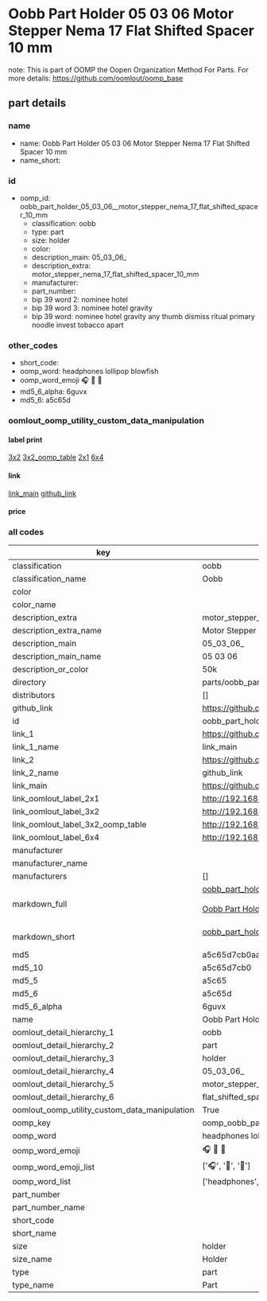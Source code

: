 # Oobb Part Holder 05 03 06  Motor Stepper Nema 17 Flat Shifted Spacer 10 mm  

note: This is part of OOMP the Oopen Organization Method For Parts. For more details: https://github.com/oomlout/oomp_base

##  part details





### name
* name: Oobb Part Holder 05 03 06  Motor Stepper Nema 17 Flat Shifted Spacer 10 mm
* name_short: 
### id
* oomp_id: oobb_part_holder_05_03_06__motor_stepper_nema_17_flat_shifted_spacer_10_mm
  * classification: oobb
  * type: part
  * size: holder
  * color: 
  * description_main: 05_03_06_
  * description_extra: motor_stepper_nema_17_flat_shifted_spacer_10_mm
  * manufacturer: 
  * part_number: 
  * bip 39 word 2: nominee hotel
  * bip 39 word 3: nominee hotel gravity
  * bip 39 word: nominee hotel gravity any thumb dismiss ritual primary noodle invest tobacco apart

### other_codes
* short_code: 
* oomp_word: headphones lollipop blowfish
* oomp_word_emoji :headphones: :lollipop: :blowfish:
* md5_6_alpha: 6guvx
* md5_6: a5c65d






### oomlout_oomp_utility_custom_data_manipulation
#### label print
[3x2](http://192.168.1.245:1112/?label=oomp%206guvx)
[3x2_oomp_table](http://192.168.1.107:1112/?label=oomp%206guvx)
[2x1](http://192.168.1.242:1112/?label=oomp%206guvx)
[6x4](http://192.168.1.55:1112/?label=oomp%206guvx)    

#### link

[link_main](https://github.com/oomlout/oomlout_oomp_current_version_messy/tree/main/parts/oobb_part_holder_05_03_06__motor_stepper_nema_17_flat_shifted_spacer_10_mm) [github_link](https://github.com/oomlout/oomlout_oomp_part_src/tree/main/parts/oobb_part_holder_05_03_06__motor_stepper_nema_17_flat_shifted_spacer_10_mm)                             

#### price







### all codes 
| key | value |  
| --- | --- |  
| classification | oobb |  
| classification_name | Oobb |  
| color |  |  
| color_name |  |  
| description_extra | motor_stepper_nema_17_flat_shifted_spacer_10_mm |  
| description_extra_name | Motor Stepper Nema 17 Flat Shifted Spacer 10 mm |  
| description_main | 05_03_06_ |  
| description_main_name | 05 03 06  |  
| description_or_color | 50k |  
| directory | parts/oobb_part_holder_05_03_06__motor_stepper_nema_17_flat_shifted_spacer_10_mm |  
| distributors | [] |  
| github_link | https://github.com/oomlout/oomlout_oomp_part_src/tree/main/parts/oobb_part_holder_05_03_06__motor_stepper_nema_17_flat_shifted_spacer_10_mm |  
| id | oobb_part_holder_05_03_06__motor_stepper_nema_17_flat_shifted_spacer_10_mm |  
| link_1 | https://github.com/oomlout/oomlout_oomp_current_version_messy/tree/main/parts/oobb_part_holder_05_03_06__motor_stepper_nema_17_flat_shifted_spacer_10_mm |  
| link_1_name | link_main |  
| link_2 | https://github.com/oomlout/oomlout_oomp_part_src/tree/main/parts/oobb_part_holder_05_03_06__motor_stepper_nema_17_flat_shifted_spacer_10_mm |  
| link_2_name | github_link |  
| link_main | https://github.com/oomlout/oomlout_oomp_current_version_messy/tree/main/parts/oobb_part_holder_05_03_06__motor_stepper_nema_17_flat_shifted_spacer_10_mm |  
| link_oomlout_label_2x1 | http://192.168.1.242:1112/?label=oomp%206guvx |  
| link_oomlout_label_3x2 | http://192.168.1.245:1112/?label=oomp%206guvx |  
| link_oomlout_label_3x2_oomp_table | http://192.168.1.107:1112/?label=oomp%206guvx |  
| link_oomlout_label_6x4 | http://192.168.1.55:1112/?label=oomp%206guvx |  
| manufacturer |  |  
| manufacturer_name |  |  
| manufacturers | [] |  
| markdown_full | [oobb_part_holder_05_03_06__motor_stepper_nema_17_flat_shifted_spacer_10_mm](https://github.com/oomlout/oomlout_oomp_current_version_messy/tree/main/parts/oobb_part_holder_05_03_06__motor_stepper_nema_17_flat_shifted_spacer_10_mm)<br>[](https://github.com/oomlout/oomlout_oomp_current_version_messy/tree/main/parts/oobb_part_holder_05_03_06__motor_stepper_nema_17_flat_shifted_spacer_10_mm)<br>[Oobb Part Holder 05 03 06  Motor Stepper Nema 17 Flat Shifted Spacer 10 Mm](https://github.com/oomlout/oomlout_oomp_current_version_messy/tree/main/parts/oobb_part_holder_05_03_06__motor_stepper_nema_17_flat_shifted_spacer_10_mm)<br><br> |  
| markdown_short | [oobb_part_holder_05_03_06__motor_stepper_nema_17_flat_shifted_spacer_10_mm](https://github.com/oomlout/oomlout_oomp_current_version_messy/tree/main/parts/oobb_part_holder_05_03_06__motor_stepper_nema_17_flat_shifted_spacer_10_mm)<br><br> |  
| md5 | a5c65d7cb0aab750fd70b0a2cc1b8caf |  
| md5_10 | a5c65d7cb0 |  
| md5_5 | a5c65 |  
| md5_6 | a5c65d |  
| md5_6_alpha | 6guvx |  
| name | Oobb Part Holder 05 03 06  Motor Stepper Nema 17 Flat Shifted Spacer 10 mm |  
| oomlout_detail_hierarchy_1 | oobb |  
| oomlout_detail_hierarchy_2 | part |  
| oomlout_detail_hierarchy_3 | holder |  
| oomlout_detail_hierarchy_4 | 05_03_06_ |  
| oomlout_detail_hierarchy_5 | motor_stepper_nema_17 |  
| oomlout_detail_hierarchy_6 | flat_shifted_spacer_10_mm |  
| oomlout_oomp_utility_custom_data_manipulation | True |  
| oomp_key | oomp_oobb_part_holder_05_03_06__motor_stepper_nema_17_flat_shifted_spacer_10_mm |  
| oomp_word | headphones lollipop blowfish |  
| oomp_word_emoji | :headphones: :lollipop: :blowfish: |  
| oomp_word_emoji_list | [':headphones:', ':lollipop:', ':blowfish:'] |  
| oomp_word_list | ['headphones', 'lollipop', 'blowfish'] |  
| part_number |  |  
| part_number_name |  |  
| short_code |  |  
| short_name |  |  
| size | holder |  
| size_name | Holder |  
| type | part |  
| type_name | Part |  
